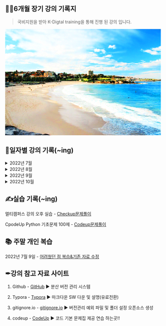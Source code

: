 ## 🐱‍🚀6개월 장기 강의 기록지

> 국비지원을 받아 K-Digtal training을 통해 진행 된 강의 입니다.

<img src="README.assets/1466250621766.gif" alt="1466250621766" style="zoom:150%;" />

## 📅일자별 강의 기록(~ing)

<details>
<summary>2022년 7월</summary>
<div markdown="1">

7월 5일 - [마크다운](https://github.com/JOO-10000-Zi/TIL/tree/master/7월/0705)


7월 6일 -[Git/Github](https://github.com/JOO-10000-Zi/TIL/tree/master/7월/0706)

7월 7일 - [원격저장소(Fork&Pull requests)](https://github.com/JOO-10000-Zi/TIL/tree/master/7월/0707)

7월 8일 - [취업 준비 특강](https://github.com/JOO-10000-Zi/TIL/tree/master/7월/0708/특강)

7월 11일 - [Python(기초)](https://github.com/JOO-10000-Zi/TIL/tree/master/7월/0711)

7월 12일 - [python(제어문)](https://github.com/JOO-10000-Zi/TIL/tree/master/7월/0712)

7월 13일 - [python(함수)](https://github.com/JOO-10000-Zi/TIL/tree/master/7월/0713)

7월 14일 - [python(데이터구조)](https://github.com/JOO-10000-Zi/TIL/blob/master/7월/0714/0714.md)

7월 15일 - [python(모듈)&프로젝트](https://github.com/JOO-10000-Zi/TIL/blob/master/7월/0715/0715.md)

7월 18일 - [python(에러/예외처리)](https://github.com/JOO-10000-Zi/TIL/blob/master/7월/0718/0718.md)

7월 19일 - [python(객체지향프로그래밍)](https://github.com/JOO-10000-Zi/TIL/blob/master/7월/0719/0719.md)

7월 20일 - [python(객체지향프로그매링\_클래스)](https://github.com/JOO-10000-Zi/TIL/blob/master/7월/0720/0720.md)

7월 21일 - [python(심화)](https://github.com/JOO-10000-Zi/TIL/blob/master/7월/0721/0721.md)

7월 22일 - [python(개인프로젝트(테스트))](https://github.com/JOO-10000-Zi/TIL/tree/master/%EA%B5%90%EC%9C%A1%EA%B3%BC%EC%A0%95/7%EC%9B%94/0722)

7월 25일 - [python(자료구조1)+알고리즘(풀이&코드리뷰)](https://github.com/JOO-10000-Zi/TIL/tree/master/%EA%B5%90%EC%9C%A1%EA%B3%BC%EC%A0%95/7%EC%9B%94/0725)

7월 26일 - [python(자료구조2)+알고리즘(풀이&코드리뷰)](https://github.com/JOO-10000-Zi/TIL/tree/master/%EA%B5%90%EC%9C%A1%EA%B3%BC%EC%A0%95/7%EC%9B%94/0726)

7월 27일 - [python(자료구조3)+알고리즘(풀이&코드리뷰)](https://github.com/JOO-10000-Zi/TIL/tree/master/%EA%B5%90%EC%9C%A1%EA%B3%BC%EC%A0%95/7%EC%9B%94/0727)

7월 28일 - [python(자료구조4)+알고리즘(풀이&코드리뷰)](https://github.com/JOO-10000-Zi/TIL/tree/master/%EA%B5%90%EC%9C%A1%EA%B3%BC%EC%A0%95/7%EC%9B%94/0728)

7월 29일 - [금요특강 & 말고리즘 모의고사(개인)](https://github.com/JOO-10000-Zi/TIL/tree/master/%EA%B5%90%EC%9C%A1%EA%B3%BC%EC%A0%95/7%EC%9B%94/0729)

</div>
</details>

<details>
<summary>2022년 8월</summary>
<div markdown="1">

8월 1일 - [python(자료구조5\_스택,큐)+알고리즘(풀이&코드리뷰)](https://github.com/JOO-10000-Zi/TIL/tree/master/%EA%B5%90%EC%9C%A1%EA%B3%BC%EC%A0%95/8%EC%9B%94/0801)

8월 2일 - [python(자료구조6\_힙, 셋)+알고리즘(풀이&코드리뷰)](https://github.com/JOO-10000-Zi/TIL/tree/master/%EA%B5%90%EC%9C%A1%EA%B3%BC%EC%A0%95/8%EC%9B%94/0802)

8월 3일 - [python(알고리즘1\_이차원리스트)+알고리즘(풀이&코드리뷰)](https://github.com/JOO-10000-Zi/TIL/tree/master/%EA%B5%90%EC%9C%A1%EA%B3%BC%EC%A0%95/8%EC%9B%94/0803)

8월 4일 - [python(알고리즘2\_순회)+알고리즘(풀이&코드리뷰)](https://github.com/JOO-10000-Zi/TIL/tree/master/%EA%B5%90%EC%9C%A1%EA%B3%BC%EC%A0%95/8%EC%9B%94/0804)

8월 8일 - [python(알고리즘3\_완전탐색)+알고리즘(풀이&코드리뷰)](https://github.com/JOO-10000-Zi/TIL/tree/master/%EA%B5%90%EC%9C%A1%EA%B3%BC%EC%A0%95/8%EC%9B%94/0808)

8월 9일 - [python(알고리즘4\_그래프)+알고리즘(풀이&코드리뷰)](https://github.com/JOO-10000-Zi/TIL/tree/master/%EA%B5%90%EC%9C%A1%EA%B3%BC%EC%A0%95/8%EC%9B%94/0809)

8월 10일 - [python(알고리즘5_DFS(깊이우선탐색))+알고리즘(풀이&코드리뷰)](https://github.com/JOO-10000-Zi/TIL/tree/master/%EA%B5%90%EC%9C%A1%EA%B3%BC%EC%A0%95/8%EC%9B%94/0810)

8월 11일 - [python(알고리즘6)+알고리즘(풀이&코드리뷰)+코테준비하기](https://github.com/JOO-10000-Zi/TIL/tree/master/%EA%B5%90%EC%9C%A1%EA%B3%BC%EC%A0%95/8%EC%9B%94/0811)

8월 12일 - [python(알고리즘 모의고사)](https://github.com/JOO-10000-Zi/TIL/tree/master/%EA%B5%90%EC%9C%A1%EA%B3%BC%EC%A0%95/8%EC%9B%94/0812)

8월 16일 - [데이터베이스1 + 데이터베이스 조작(실습)](https://github.com/JOO-10000-Zi/TIL/tree/master/%EA%B5%90%EC%9C%A1%EA%B3%BC%EC%A0%95/8%EC%9B%94/0816)

8월 17일 - [데이터베이스2 + 데이터베이스 조작(실습)](https://github.com/JOO-10000-Zi/TIL/tree/master/%EA%B5%90%EC%9C%A1%EA%B3%BC%EC%A0%95/8%EC%9B%94/0817)

8월 18일 - [데이터베이스3 + 데이터베이스 조각(실습)](https://github.com/JOO-10000-Zi/TIL/tree/master/%EA%B5%90%EC%9C%A1%EA%B3%BC%EC%A0%95/8%EC%9B%94/0818)

8월 19일 - [데이터베이스4 + 데이터베이스 조작(실습)](https://github.com/JOO-10000-Zi/TIL/tree/master/%EA%B5%90%EC%9C%A1%EA%B3%BC%EC%A0%95/8%EC%9B%94/0819)

8월 22일 - [데이터베이스5 + 데이터베이스 조작(실습)](https://github.com/JOO-10000-Zi/TIL/tree/master/%EA%B5%90%EC%9C%A1%EA%B3%BC%EC%A0%95/8%EC%9B%94/0822)

8월 23일 - [데이터베이스6 + ERD그려보기(실습)](https://github.com/JOO-10000-Zi/TIL/tree/master/%EA%B5%90%EC%9C%A1%EA%B3%BC%EC%A0%95/8%EC%9B%94/0823)

8월 24일 - [데이터베이스7](https://github.com/JOO-10000-Zi/TIL/tree/master/%EA%B5%90%EC%9C%A1%EA%B3%BC%EC%A0%95/8%EC%9B%94/0824)

8월 25일 - [데이터베이스8 + 데이터베이스 조작(실습)](https://github.com/JOO-10000-Zi/TIL/tree/master/%EA%B5%90%EC%9C%A1%EA%B3%BC%EC%A0%95/8%EC%9B%94/0825)

8월 29일 - [Web(웹)1 + html(css) 실습](https://github.com/JOO-10000-Zi/TIL/tree/master/%EA%B5%90%EC%9C%A1%EA%B3%BC%EC%A0%95/8%EC%9B%94/0829)

8월 30일 - [Web(웹)2 + html 실습](https://github.com/JOO-10000-Zi/TIL/tree/master/%EA%B5%90%EC%9C%A1%EA%B3%BC%EC%A0%95/8%EC%9B%94/0830)

8월 31일 - [Wed(웹)3 + html 실습](https://github.com/JOO-10000-Zi/TIL/tree/master/WEB/0831)

</div>
</details>

<details>
<summary>2022년 9월</summary>
<div markdown="1">

9월 1일 - [Web(웹)4 + html 실습](https://github.com/JOO-10000-Zi/TIL/tree/master/WEB/0901)


9월 2일 - [웹 프로젝트(Pair) 영화 추천 서비스 만들기(기초)](https://github.com/JOO-10000-Zi/TIL/tree/master/WEB/0902)

9월 5일 - [Web(웹)5 + html 실습](https://github.com/JOO-10000-Zi/TIL/tree/master/WEB/0905)

9월 6일 - [Web(웹)6 + html 실습](https://github.com/JOO-10000-Zi/TIL/tree/master/WEB/0906)

9월 7일 - [Web(웹)7 + html 실습](https://github.com/JOO-10000-Zi/TIL/tree/master/WEB/0907)

9월 8일 - [html 실습](https://github.com/JOO-10000-Zi/TIL/tree/master/WEB/0908)

9월 13일 ~ 14일 - [웹 프로젝트(pair) - 영화 추천 사이트(반응형)](https://github.com/JOO-10000-Zi/TIL/tree/master/WEB/0913)

9월 15일 - [Web(자바스크립트) + JS실습](https://github.com/JOO-10000-Zi/TIL/tree/master/%EC%9E%90%EB%B0%94%EC%8A%A4%ED%81%AC%EB%A6%BD%ED%8A%B8/0915)

9월 16일 - [Web(자바스크립트) + JS실습](https://github.com/JOO-10000-Zi/TIL/tree/master/JavaScript/0916)

9월 19일 - [Web(자바스크립트) + Js실습(Event)](https://github.com/JOO-10000-Zi/TIL/tree/master/JavaScript/0919)

9월 20일 - [JS실습(로또 번호 추첨 만들기)](https://github.com/JOO-10000-Zi/TIL/tree/master/JavaScript/0920)

9월 21일 - [Django기초 + Django실습(가상환경 및 서비스 구축)](https://github.com/JOO-10000-Zi/TIL/tree/master/django/0921)

9월 22일 - [Django따라하기 + Django실습(정적, 동적 사이트 만들기)](https://github.com/JOO-10000-Zi/TIL/tree/master/django/0922)

9월 26일 - [Django(Template 알아보기) + 실습(url 입력 값을 통한 랜덤 노출)](https://github.com/JOO-10000-Zi/TIL/tree/master/django/0926)

9월 27일 - [Django(Template 알아보기) + 실습(shell_plus 활용하기)](https://github.com/JOO-10000-Zi/TIL/tree/master/django/0927)

9월 28일 - [Django(QuerySet 알아보기) + 실습(CR 실습)](https://github.com/JOO-10000-Zi/TIL/tree/master/django/0928)

9월 29일 - [Django(CRUD) + 실습(CRUD 만들기)](https://github.com/JOO-10000-Zi/TIL/tree/master/django/0929)

9월 30일 - [Pair Project(2인) 리뷰 작성 서비스 만들기(검색기능 추가)](https://github.com/JOO-10000-Zi/TIL/tree/master/%ED%94%84%EB%A1%9C%EC%A0%9D%ED%8A%B8/0930_project)

</div>
</details>

<details>
<summary>2022년 10월</summary>
<div markdown="1">

10월 4일 - [Django(ModelForm) + 실습(오전강의 복습(Handling HTTP)](https://github.com/JOO-10000-Zi/TIL/tree/master/django/1004)


10월 5일 - [Django(Admin site 사용하기) + 실습(오전 강의 복습(Admin site))](https://github.com/JOO-10000-Zi/TIL/tree/master/django/1005)

10월 6일 - [오전 질의 응답 시간 + Django(ModelForm, staticfiles 활용 실습 해보기)](https://github.com/JOO-10000-Zi/TIL/tree/master/django/1006)

10월 7일 - [PairProject(3인) - 리뷰 게시판 CRUD + STATICFILES 활용](https://github.com/JOO-10000-Zi/TIL/tree/master/%ED%94%84%EB%A1%9C%EC%A0%9D%ED%8A%B8/1007)

10월 11일 - [Django(회원가입) + 실습(User, 회원가입 form 활용 하기)](https://github.com/JOO-10000-Zi/TIL/tree/master/django/1011)

10월 12일 - [Django(로그인) + 실습(로그인기능 활용해보기)](https://github.com/JOO-10000-Zi/TIL/tree/master/django/1012)

10월 13일 - [Django(회원정보 수정) + 실습(회원정보 수정 폼, 비밀번호 변경 폼 만들어보기)](https://github.com/JOO-10000-Zi/TIL/tree/master/django/1013)

10월 14일 - [Pair Project(3인) CRUD + Login 활용하여 게시판 만들기](https://github.com/JOO-10000-Zi/TIL/tree/master/%ED%94%84%EB%A1%9C%EC%A0%9D%ED%8A%B8/1014)

10월 17일 - [Django(이미지 업로드) + 실습(이미지 업로드 설정 및 Resizing)](https://github.com/JOO-10000-Zi/TIL/tree/master/django/1017)

10월 18일 - [Django(1:1, 1:N, M:N 관계) + 실습(Relationship 구현해보기)](https://github.com/JOO-10000-Zi/TIL/tree/master/django/1018)

10월 19일 - [Django(User - Comment) + 실습(관계 모델 구현하기)](https://github.com/JOO-10000-Zi/TIL/tree/master/django/1019)

10월 21일 - [Project 개별 공부 진행(CRUD, static, 1:N)](https://github.com/JOO-10000-Zi/TIL/tree/master/django/1021)

10월 24일 - [Django(Many to many relationship(Article-User)) + 실습(many to many 구현하기)](https://github.com/JOO-10000-Zi/TIL/tree/master/django/1024)

10월 25일 - [Django(M:N(User-User)) + 실습(Follow 기능 구현 하기)](https://github.com/JOO-10000-Zi/TIL/tree/master/django/1025)

10월 26일 - [Django(Axios) + 실습(JavaScript 좋아요, 팔로우 비동기 처리)](https://github.com/JOO-10000-Zi/TIL/tree/master/django/1026)



</div>

</details>

## ✍실습 기록(~ing)

멀티캠퍼스 강의 오후 실습 - [Checkup문제풀이](https://github.com/JOO-10000-Zi/TIL/tree/master/7월/python_class/python)

CpodeUp Python 기초문제 100제 - [Codeup문제풀이](https://github.com/JOO-10000-Zi/TIL/tree/master/7월/python_class/python/codeup)

## 📚 주말 개인 복습

2022년 7월 9일 - [어려웠던 점 복습&기존 자료 수정](https://github.com/JOO-10000-Zi/TIL/tree/master/7월/0709)

## ✒강의 참고 자료 사이트

1. Github - [GitHub](https://github.com/) ▶ 분산 버전 관리 시스템

2. Typora - [Typora](https://typora.io/) ▶ 마크다운 SW 다운 및 설명(유료전환)

3. gitignore.io - [gitignore.io](https://www.toptal.com/developers/gitignore/) ▶ 버전관리 예외 파밀 및 폴더 설정 오픈소스 생성

4. codeup - [CodeUp](https://codeup.kr/index.php) ▶ 코드 기본 문제집 제공 연습 하는곳!!
